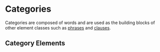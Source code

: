 # Categories
Categories are composed of words and are used as the building blocks of other element classes such as [phrases](phrase) and [clauses](clause).

## Category Elements
<!-- +partOfSpeechList -->